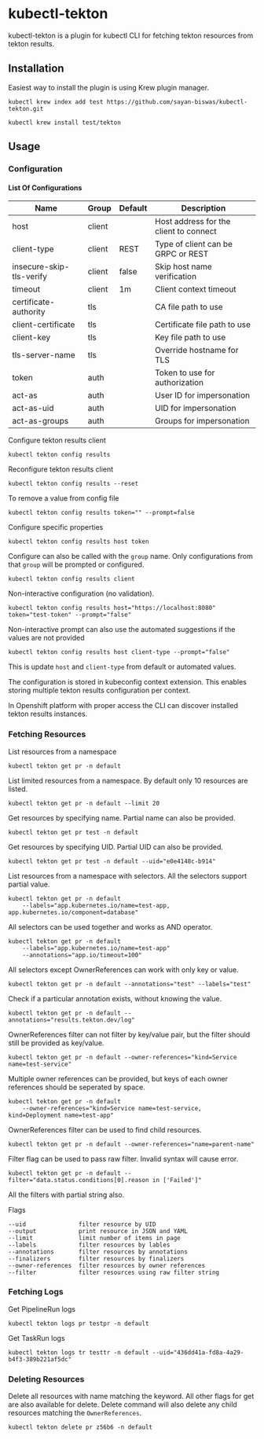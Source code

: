 # kubectl-tekton
kubectl-tekton is a plugin for kubectl CLI for fetching tekton resources from tekton results.

## Installation

Easiest way to install the plugin is using Krew plugin manager.
```shell
kubectl krew index add test https://github.com/sayan-biswas/kubectl-tekton.git
```
```shell
kubectl krew install test/tekton
```

## Usage

### Configuration

#### List Of Configurations

| Name                     | Group  | Default | Description                            |
|--------------------------|--------|---------|----------------------------------------|
| host                     | client |         | Host address for the client to connect |
| client-type              | client | REST    | Type of client can be GRPC or REST     |
| insecure-skip-tls-verify | client | false   | Skip host name verification            |
| timeout                  | client | 1m      | Client context timeout                 |
| certificate-authority    | tls    |         | CA file path to use                    |
| client-certificate       | tls    |         | Certificate file path to use           |
| client-key               | tls    |         | Key file path to use                   |
| tls-server-name          | tls    |         | Override hostname for TLS              |
| token                    | auth   |         | Token to use for authorization         |
| act-as                   | auth   |         | User ID for impersonation              |
| act-as-uid               | auth   |         | UID for impersonation                  |
| act-as-groups            | auth   |         | Groups for impersonation               |


Configure tekton results client
```shell
kubectl tekton config results
```

Reconfigure tekton results client
```shell
kubectl tekton config results --reset
```

To remove a value from config file
```shell
kubectl tekton config results token="" --prompt=false
```

Configure specific properties
```shell
kubectl tekton config results host token
```

Configure can also be called with the `group` name. Only configurations from that `group` will be prompted or configured.
```shell
kubectl tekton config results client
```

Non-interactive configuration (no validation).
```shell
kubectl tekton config results host="https://localhost:8080" token="test-token" --prompt="false"
```

Non-interactive prompt can also use the automated suggestions if the values are not provided
```shell
kubectl tekton config results host client-type --prompt="false"
```
This is update `host` and `client-type` from default or automated values.

The configuration is stored in kubeconfig context extension. This enables storing multiple tekton results configuration per context.

In Openshift platform with proper access the CLI can discover installed tekton results instances.

### Fetching Resources

List resources from a namespace
```shell
kubectl tekton get pr -n default
````

List limited resources from a namespace. By default only 10 resources are listed.
```shell
kubectl tekton get pr -n default --limit 20
```

Get resources by specifying name. Partial name can also be provided.
```shell
kubectl tekton get pr test -n default
```

Get resources by specifying UID. Partial UID can also be provided.
```shell
kubectl tekton get pr test -n default --uid="e0e4148c-b914"
```

List resources from a namespace with selectors. All the selectors support partial value.
```shell
kubectl tekton get pr -n default 
    --labels="app.kubernetes.io/name=test-app, app.kubernetes.io/component=database"
```

All selectors can be used together and works as AND operator.
```shell
kubectl tekton get pr -n default 
    --labels="app.kubernetes.io/name=test-app"
    --annotations="app.io/timeout=100"
```

All selectors except OwnerReferences can work with only key or value.
```shell
kubectl tekton get pr -n default --annotations="test" --labels="test"
```

Check if a particular annotation exists, without knowing the value.
```shell
kubectl tekton get pr -n default --annotations="results.tekton.dev/log"
```

OwnerReferences filter can not filter by key/value pair, but the filter should still be provided as key/value.
```shell
kubectl tekton get pr -n default --owner-references="kind=Service name=test-service"
```

Multiple owner references can be provided, but keys of each owner references should be seperated by space.
```shell
kubectl tekton get pr -n default 
    --owner-references="kind=Service name=test-service, kind=Deployment name=test-app"
```

OwnerReferences filter can be used to find child resources.
```shell
kubectl tekton get pr -n default --owner-references="name=parent-name"
```

Filter flag can be used to pass raw filter. Invalid syntax will cause error.
```shell
kubectl tekton get pr -n default --filter="data.status.conditions[0].reason in ['Failed']"
```

All the filters with partial string also. 

Flags
```
--uid               filter resource by UID
--output            print resource in JSON and YAML
--limit             limit number of items in page
--labels            filter resources by lables
--annotations       filter resources by annotations
--finalizers        filter resources by finalizers
--owner-references  filter resources by owner references
--filter            filter resources using raw filter string
```

### Fetching Logs

Get PipelineRun logs
```shell
kubectl tekton logs pr testpr -n default
```
Get TaskRun logs
```shell
kubectl tekton logs tr testtr -n default --uid="436dd41a-fd8a-4a29-b4f3-389b221af5dc"
```

### Deleting Resources

Delete all resources with name matching the keyword. All other flags for get are also available for delete.
Delete command will also delete any child resources matching the `OwnerReferences`.
```shell
kubectl tekton delete pr z56b6 -n default
```
